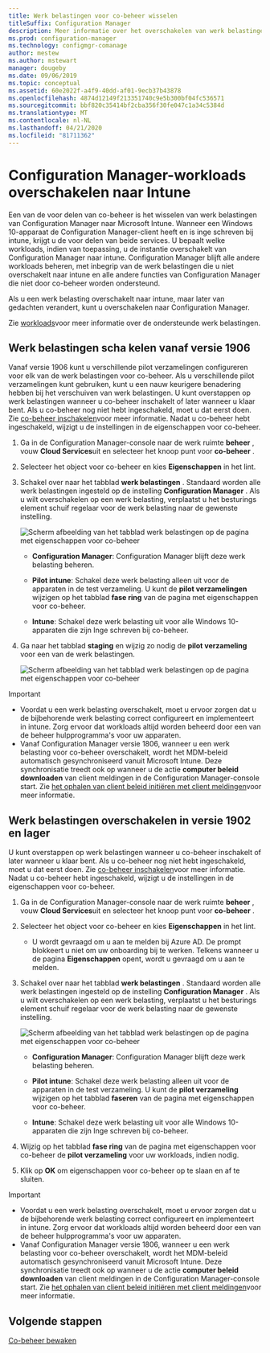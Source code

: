 ```yaml
---
title: Werk belastingen voor co-beheer wisselen
titleSuffix: Configuration Manager
description: Meer informatie over het overschakelen van werk belastingen die momenteel worden beheerd door Configuration Manager naar Microsoft Intune.
ms.prod: configuration-manager
ms.technology: configmgr-comanage
author: mestew
ms.author: mstewart
manager: dougeby
ms.date: 09/06/2019
ms.topic: conceptual
ms.assetid: 60e2022f-a4f9-40dd-af01-9ecb37b43878
ms.openlocfilehash: 4874d12149f213351740c9e5b300bf04fc536571
ms.sourcegitcommit: bbf820c35414bf2cba356f30fe047c1a34c5384d
ms.translationtype: MT
ms.contentlocale: nl-NL
ms.lasthandoff: 04/21/2020
ms.locfileid: "81711362"
---
```

# <a name="how-to-switch-configuration-manager-workloads-to-intune"></a>Configuration Manager-workloads overschakelen naar Intune

Een van de voor delen van co-beheer is het wisselen van werk belastingen van Configuration Manager naar Microsoft Intune. Wanneer een Windows 10-apparaat de Configuration Manager-client heeft en is inge schreven bij intune, krijgt u de voor delen van beide services. U bepaalt welke workloads, indien van toepassing, u de instantie overschakelt van Configuration Manager naar intune. Configuration Manager blijft alle andere workloads beheren, met inbegrip van de werk belastingen die u niet overschakelt naar intune en alle andere functies van Configuration Manager die niet door co-beheer worden ondersteund.

Als u een werk belasting overschakelt naar intune, maar later van gedachten verandert, kunt u overschakelen naar Configuration Manager.

Zie [workloads](workloads.md)voor meer informatie over de ondersteunde werk belastingen.

## <a name="switch-workloads-starting-in-version-1906"></a>Werk belastingen scha kelen vanaf versie 1906
<!--3555750 FKA 1357954 -->
Vanaf versie 1906 kunt u verschillende pilot verzamelingen configureren voor elk van de werk belastingen voor co-beheer. Als u verschillende pilot verzamelingen kunt gebruiken, kunt u een nauw keurigere benadering hebben bij het verschuiven van werk belastingen. U kunt overstappen op werk belastingen wanneer u co-beheer inschakelt of later wanneer u klaar bent. Als u co-beheer nog niet hebt ingeschakeld, moet u dat eerst doen. Zie [co-beheer inschakelen](how-to-enable.md)voor meer informatie. Nadat u co-beheer hebt ingeschakeld, wijzigt u de instellingen in de eigenschappen voor co-beheer.

1. Ga in de Configuration Manager-console naar de werk ruimte **beheer** , vouw **Cloud Services**uit en selecteer het knoop punt voor **co-beheer** .  
2. Selecteer het object voor co-beheer en kies **Eigenschappen** in het lint.  
3. Schakel over naar het tabblad **werk belastingen** . Standaard worden alle werk belastingen ingesteld op de instelling **Configuration Manager** . Als u wilt overschakelen op een werk belasting, verplaatst u het besturings element schuif regelaar voor de werk belasting naar de gewenste instelling.  

    ![Scherm afbeelding van het tabblad werk belastingen op de pagina met eigenschappen voor co-beheer](media/3555750-co-management-workloads-tab.png)

    - **Configuration Manager**: Configuration Manager blijft deze werk belasting beheren.  

    - **Pilot intune**: Schakel deze werk belasting alleen uit voor de apparaten in de test verzameling. U kunt de **pilot verzamelingen** wijzigen op het tabblad **fase ring** van de pagina met eigenschappen voor co-beheer.  

    - **Intune**: Schakel deze werk belasting uit voor alle Windows 10-apparaten die zijn Inge schreven bij co-beheer.  

4. Ga naar het tabblad **staging** en wijzig zo nodig de **pilot verzameling** voor een van de werk belastingen.
  
   ![Scherm afbeelding van het tabblad werk belastingen op de pagina met eigenschappen voor co-beheer](media/3555750-co-management-staging-tab.png)

> [!Important]  
> - Voordat u een werk belasting overschakelt, moet u ervoor zorgen dat u de bijbehorende werk belasting correct configureert en implementeert in intune. Zorg ervoor dat workloads altijd worden beheerd door een van de beheer hulpprogramma's voor uw apparaten.
> - Vanaf Configuration Manager versie 1806, wanneer u een werk belasting voor co-beheer overschakelt, wordt het MDM-beleid automatisch gesynchroniseerd vanuit Microsoft Intune. Deze synchronisatie treedt ook op wanneer u de actie **computer beleid downloaden** van client meldingen in de Configuration Manager-console start. Zie [het ophalen van client beleid initiëren met client meldingen](../core/clients/manage/manage-clients.md#BKMK_PolicyRetrieval)voor meer informatie. <!--1357377-->

## <a name="switch-workloads-in-version-1902-and-earlier"></a>Werk belastingen overschakelen in versie 1902 en lager

U kunt overstappen op werk belastingen wanneer u co-beheer inschakelt of later wanneer u klaar bent. Als u co-beheer nog niet hebt ingeschakeld, moet u dat eerst doen. Zie [co-beheer inschakelen](how-to-enable.md)voor meer informatie. Nadat u co-beheer hebt ingeschakeld, wijzigt u de instellingen in de eigenschappen voor co-beheer.

1. Ga in de Configuration Manager-console naar de werk ruimte **beheer** , vouw **Cloud Services**uit en selecteer het knoop punt voor **co-beheer** .  

2. Selecteer het object voor co-beheer en kies **Eigenschappen** in het lint.
   - U wordt gevraagd om u aan te melden bij Azure AD. De prompt blokkeert u niet om uw onboarding bij te werken. Telkens wanneer u de pagina **Eigenschappen** opent, wordt u gevraagd om u aan te melden.

3. Schakel over naar het tabblad **werk belastingen** . Standaard worden alle werk belastingen ingesteld op de instelling **Configuration Manager** . Als u wilt overschakelen op een werk belasting, verplaatst u het besturings element schuif regelaar voor de werk belasting naar de gewenste instelling.  

    ![Scherm afbeelding van het tabblad werk belastingen op de pagina met eigenschappen voor co-beheer](media/properties-workloads.png)

    - **Configuration Manager**: Configuration Manager blijft deze werk belasting beheren.  

    - **Pilot intune**: Schakel deze werk belasting alleen uit voor de apparaten in de test verzameling. U kunt de **pilot verzameling** wijzigen op het tabblad **faseren** van de pagina met eigenschappen voor co-beheer.  

    - **Intune**: Schakel deze werk belasting uit voor alle Windows 10-apparaten die zijn Inge schreven bij co-beheer.  

4. Wijzig op het tabblad **fase ring** van de pagina met eigenschappen voor co-beheer de **pilot verzameling** voor uw workloads, indien nodig.

5. Klik op **OK** om eigenschappen voor co-beheer op te slaan en af te sluiten.

> [!Important]  
> - Voordat u een werk belasting overschakelt, moet u ervoor zorgen dat u de bijbehorende werk belasting correct configureert en implementeert in intune. Zorg ervoor dat workloads altijd worden beheerd door een van de beheer hulpprogramma's voor uw apparaten. 
> - Vanaf Configuration Manager versie 1806, wanneer u een werk belasting voor co-beheer overschakelt, wordt het MDM-beleid automatisch gesynchroniseerd vanuit Microsoft Intune. Deze synchronisatie treedt ook op wanneer u de actie **computer beleid downloaden** van client meldingen in de Configuration Manager-console start. Zie [het ophalen van client beleid initiëren met client meldingen](../core/clients/manage/manage-clients.md#BKMK_PolicyRetrieval)voor meer informatie. <!--1357377-->

## <a name="next-steps"></a>Volgende stappen

[Co-beheer bewaken](how-to-monitor.md)
